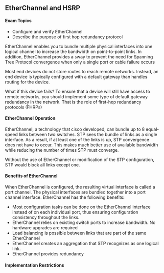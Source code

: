 ## EtherChannel and HSRP

#### Exam Topics

- Configure and verify EtherChannel
- Describe the purpose of first hop redundancy protocol

EtherChannel enables you to bundle multiple physical interfaces into one logical channel to increase the bandwidth on point-to-point links. In addition, EtherChannel provides a sway to prevent the need for Spanning Tree Protocol convergence when only a single port or cable failure occurs

Most end devices do not store routes to reach remote networks. Instead, an end device is typically configured with a default gateway than handles routing for the device. 

What if this device fails? To ensure that a device will still have access to remote networks, you should implement some type of default gateway redundancy in the network. That is the role of first-hop redundancy protocols (FHRPs)

#### EtherChannel Operation

EtherChannel, a technology that cisco developed, can bundle up to 8 equal-speed links between two switches. STP sees the bundle of links as a single interface. As a result, if at least one of the links is up, STP convergence does not have to occur. This makes much better use of available bandwidth while reducing the number of times STP must converge. 

Without the use of EtherChannel or modification of the STP configuration, STP would block all links except one. 

#### Benefits of EtherChannel

When EtherChannel is configured, the resulting virtual interface is called a port channel. The physical interfaces are bundled together into a port channel interface. EtherChannel has the following benefits:

* Most configuration tasks can be done on the EtherChannel interface instead of on each individual port, thus ensuring configuration consistency throughout the links. 
* EtherChannel relies on existing switch ports to increase bandwidth. No hardware upgrades are required
* Load balancing is possible between links that are part of the same EtherChannel
* EtherChannel creates an aggregation that STP recognizes as one logical link. 
* EtherChannel provides redundancy

#### Implementation Restrictions

